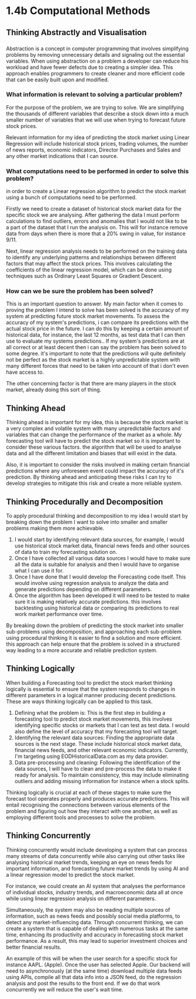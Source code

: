 # 1.4b Computational Methods

## Thinking Abstractly and Visualisation

###

Abstraction is a concept in computer programming that involves simplifying problems by removing unnecessary details and signaling out the essential variables. When using abstraction on a problem a developer can reduce his workload and have fewer defects due to creating a simpler idea. This approach enables programmers to create cleaner and more efficient code that can be easily built upon and modified.

### What information is relevant to solving a particular problem?

For the purpose of the problem, we are trying to solve. We are simplifying the thousands of different variables that describe a stock down into a much smaller number of variables that we will use when trying to forecast future stock prices. &#x20;

Relevant information for my idea of predicting the stock market using Linear Regression will include historical stock prices, trading volumes, the number of news reports, economic indicators, Director Purchases and Sales and any other market indications that I can source.&#x20;

### What computations need to be performed in order to solve this problem?

in order to create a Linear regression algorithm to predict the stock market using a bunch of computations need to be performed.

Firstly we need to create a dataset of historical stock market data for the specific stock we are analysing. After gathering the data I must perform calculations to find outliers, errors and anomalies that I would not like to be a part of the dataset that I run the analysis on. This will for instance remove data from days when there is more that a 20% swing in value, for instance 9/11.  &#x20;

Next, linear regression analysis needs to be performed on the training data to identify any underlying patterns and relationships between different factors that may affect the stock prices. This involves calculating the coefficients of the linear regression model, which can be done using techniques such as Ordinary Least Squares or Gradient Descent.



### How can we be sure the problem has been solved?

This is an important question to answer. My main factor when it comes to proving the problem I intend to solve has been solved is the accuracy of my system at predicting future stock market movements. To assess the accuracy of my system's predictions, i can compare its predictions with the actual stock price in the future. I can do this by keeping a certain amount of historical data, for instance, the last 12 months, as test data that I can then use to evaluate my systems predictions.. If my system's predictions are at all correct or at least decent then i can say the problem has been solved to some degree. it's important to note that the predictions will quite definitely not be perfect as the stock market is a highly unpredictable system with many different forces that need to be taken into account of that i don't even have access to.&#x20;

The other concerning factor is that there are many players in the stock market, already doing this sort of thing.&#x20;



## Thinking Ahead

Thinking ahead is important for my idea, this is because the stock market is a very complex and volatile system with many unpredictable factors and variables that can change the performance of the market as a whole. My forecasting tool will have to predict the stock market so it is important to consider these various factors. the algorithm that will be used to analyse data and all the different limitation and biases that will exist in the data.

Also, it is important to consider the risks involved in making certain financial predictions where any unforeseen event could impact the accuracy of it's prediction. By thinking ahead and anticipating these risks I can try to develop strategies to mitigate this risk and create a more reliable system.

## Thinking Procedurally and Decomposition

To apply procedural thinking and decomposition to my idea I would start by breaking down the problem I want to solve into smaller and smaller problems making them more achievable.

1. I would start by identifying relevant data sources, for example, I would use historical stock market data, financial news feeds and other sources of data to train my forecasting solution on.
2. Once I have collected all various data sources I would have to make sure all the data is suitable for analysis and then I would have to organise what I can use it for.
3. Once I have done that I would develop the Forecasting code itself. This would involve using regression analysis to analyze the data and generate predictions depending on different parameters.
4. Once the algorithm has been developed it will need to be tested to make sure it is making relatively accurate predictions. this involves backtesting using historical data or comparing its predictions to real work market performance over time.

By breaking down the problem of predicting the stock market into smaller sub-problems using decomposition, and approaching each sub-problem using procedural thinking it is easier to find a solution and more efficient. this approach can help ensure that the problem is solved in a structured way leading to a more accurate and reliable prediction system.



## Thinking Logically



When building a Forecasting tool to predict the stock market thinking logically is essential to ensure that the system responds to changes in different parameters in a logical manner producing decent predictions. These are ways thinking logically can be applied to this task.

1. Defining what the problem is: This is the first step in building a forecasting tool to predict stock market movements, this involves identifying specific stocks or markets that I can test as test data. I would also define the level of accuracy that my forecasting tool will target.
2. Identifying the relevant data sources: Finding the appropriate data sources is the next stage. These include historical stock market data, financial news feeds, and other relevant economic indicators. Currently, I'm targeting using EODHistoricalData.com as my data provider.&#x20;
3. Data pre-processing and cleaning: Following the identification of the data sources, I will have to clean and pre-process the data to make it ready for analysis. To maintain consistency, this may include eliminating outliers and adding missing information for instance when a stock splits.

Thinking logically is crucial at each of these stages to make sure the forecast tool operates properly and produces accurate predictions. This will entail recognising the connections between various elements of the problem and figuring out how they interact with one another, as well as employing different tools and processes to solve the problem.

## Thinking Concurrently

Thinking concurrently would include developing a system that can process many streams of data  concurrently while also carrying out other tasks like analysing historical market trends, keeping an eye on news feeds for important information, and forecasting future market trends by using AI and a linear regression model to predict the stock market.

For instance, we could create an AI system that analyses the performance of individual stocks, industry trends, and macroeconomic data all at once while using  linear regression analysis on different parameters.&#x20;

Simultaneously, the system may also be reading multiple sources of information, such as news feeds and possibly social media platforms, to detect any market-influencing data. Through concurrent thinking, we can create a system that is capable of dealing with numerous tasks at the same time, enhancing its productivity and accuracy in forecasting stock market performance. As a result, this may lead to superior investment choices and better financial results.

An example of this will be when the user search for a specific stock for instance AAPL. (Apple). Once the user has selected Apple. Our backend will need to asynchronously (at the same time) download multiple data feeds using APIs, compile all that data info into a JSON feed, do the regression analysis and post the results to the front end. If we do that work concurrently we will reduce the user's wait time.




